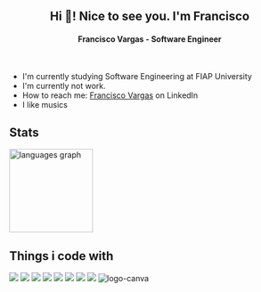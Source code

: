 <div align = "center">
  <h2>Hi 👋! Nice to see you. I'm Francisco</h2>
  <h4>Francisco Vargas - Software Engineer</h4>
</div>

<br>

<ul>
  <li>I'm currently studying Software Engineering at FIAP University</li>
  <li>I'm currently not work.</li>
  <li>How to reach me: <a href="https://www.linkedin.com/in/franciscovargas7/">Francisco Vargas</a> on LinkedIn</li>
  <li>I like musics</li>
</ul>

<h2>Stats</h2>
<div align="left">
  <img src="https://github-readme-stats.vercel.app/api/top-langs?username=Franciscov25&locale=en&hide_title=false&layout=compact&card_width=320&langs_count=5&theme=dracula&hide_border=false" height="150"     
  alt="languages graph"  />
</div>

<h2>Things i code with</h2>
<div align="left">
  <img src="https://img.shields.io/badge/JavaScript-323330?style=for-the-badge&logo=javascript&logoColor=F7DF1E">
  <img src="https://img.shields.io/badge/Python-3776AB?style=for-the-badge&logo=python&logoColor=white">  
  <img src="https://img.shields.io/badge/HTML5-E34F26?style=for-the-badge&logo=html5&logoColor=white">
  <img src="https://img.shields.io/badge/Arduino-00979D?style=for-the-badge&logo=Arduino&logoColor=white">
  <img src="https://img.shields.io/badge/CSS3-1572B6?style=for-the-badge&logo=css3&logoColor=white">
  <img src="https://img.shields.io/badge/Java-ED8B00?style=for-the-badge&logo=openjdk&logoColor=white">
  <img src="https://img.shields.io/badge/C-00599C?style=for-the-badge&logo=c&logoColor=white">
  <img src="https://img.shields.io/badge/C%2B%2B-00599C?style=for-the-badge&logo=c%2B%2B&logoColor=white">
  <img src="https://img.shields.io/badge/Canva-%2300C4CC.svg?&style=for-the-badge&logo=Canva&logoColor=white" alt="logo-canva">
</div>

